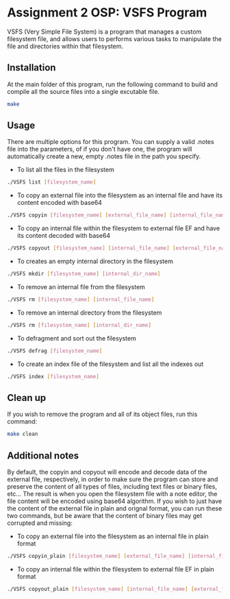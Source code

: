 # Assignment 2 OSP: VSFS Program

VSFS (Very Simple File System) is a program that manages a custom filesystem file, and allows users to performs various tasks to manipulate the file and directories within that filesystem.

## Installation

At the main folder of this program, run the following command to build and compile all the source files into a single excutable file.

```bash
make
```

## Usage

There are multiple options for this program. You can supply a valid .notes file into the parameters, of if you don't have one, the program will automatically create a new, empty .notes file in the path you specify.

- To list all the files in the filesystem
```bash
./VSFS list [filesystem_name]
```

* To copy an external file into the filesystem as an internal file and have its content encoded with base64
```bash
./VSFS copyin [filesystem_name] [external_file_name] [internal_file_name]
```

* To copy an internal file within the filesystem to external file EF and have its content decoded with base64
```bash
./VSFS copyout [filesystem_name] [internal_file_name] [external_file_name]  
```

* To creates an empty internal directory in the filesystem
```bash
./VSFS mkdir [filesystem_name] [internal_dir_name]
```

* To remove an internal file from the filesystem
```bash
./VSFS rm [filesystem_name] [internal_file_name]
```

* To remove an internal directory from the filesystem
```bash
./VSFS rm [filesystem_name] [internal_dir_name]
```

* To defragment and sort out the filesystem
```bash
./VSFS defrag [filesystem_name]
```

* To create an index file of the filesystem and list all the indexes out
```bash
./VSFS index [filesystem_name]
```

## Clean up

If you wish to remove the program and all of its object files, run this command:

```bash
make clean
```

## Additional notes

By default, the copyin and copyout will encode and decode data of the external file, respectively, in order to make sure the program can store and preserve the content of all types of files, including text files or binary files, etc... The result is when you open the filesystem file with a note editor, the file content will be encoded using base64 algorithm. If you wish to just have the content of the external file in plain and orignal format, you can run these two commands, but be aware that the content of binary files may get corrupted and missing:

* To copy an external file into the filesystem as an internal file in plain format
```bash
./VSFS copyin_plain [filesystem_name] [external_file_name] [internal_file_name]
```

* To copy an internal file within the filesystem to external file EF in plain format
```bash
./VSFS copyout_plain [filesystem_name] [internal_file_name] [external_file_name]  
```












